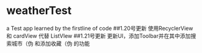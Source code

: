 # weatherTest
a Test app learned by the firstline of code
##1.20号更新
使用RecyclerView 和 cardView 代替 ListVIew
##1.21号更新
更新UI，添加Toolbar并在其中添加搜索城市（伪 和添加收藏（伪 的功能
